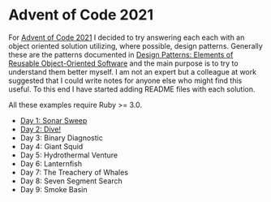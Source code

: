 # Advent of Code 2021

For [Advent of Code 2021](https://adventofcode.com/2021) I decided to try
answering each each with an object oriented solution utilizing, where possible,
design patterns. Generally these are the patterns documented in
[Design Patterns: Elements of Reusable Object-Oriented Software](https://en.wikipedia.org/wiki/Design_Patterns)
and the main purpose is to try to understand them better myself. I am not an
expert but a colleague at work suggested that I could write notes for anyone
else who might find this useful. To this end I have started adding README files
with each solution.

All these examples require Ruby >= 3.0.

* [Day 1: Sonar Sweep](01/)
* [Day 2: Dive!](02/)
* Day 3: Binary Diagnostic
* Day 4: Giant Squid
* Day 5: Hydrothermal Venture
* Day 6: Lanternfish
* Day 7: The Treachery of Whales
* Day 8: Seven Segment Search
* Day 9: Smoke Basin
